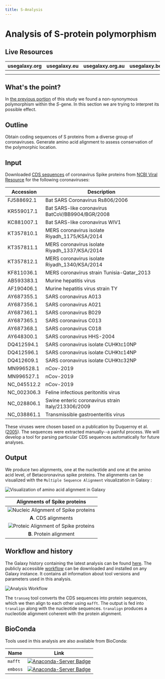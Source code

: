 ```yaml
---
title: S-Analysis
---
```

# Analysis of S-protein polymorphism

## Live Resources

| usegalaxy.org | usegalaxy.eu | usegalaxy.org.au | usegalaxy.be | usegalaxy.fr |
|:--------:|:------------:|:------------:|:------------:|:------------:|
| <FlatShield label="workflow" message="run" href="https://usegalaxy.org/u/aun1/w/covid-19-s-gene-aa" alt="Galaxy workflow" /> | <FlatShield label="workflow" message="run" href="https://usegalaxy.eu/u/wolfgang-maier/w/covid-19-s-gene-conservation" alt="Galaxy workflow" /> | <FlatShield label="workflow" message="run" href="https://usegalaxy.org.au/u/simongladman/w/covid-19-s-gene-aa" alt="Galaxy workflow" /> | <FlatShield label="workflow" message="run" href="https://usegalaxy.be/u/ieguinoa/w/covid-19-s-gene-aa" alt="Galaxy workflow" /> | <FlatShield label="workflow" message="run" href="https://usegalaxy.fr/u/lecorguille/w/covid-19-cov-s-gene-conservation" alt="Galaxy workflow" /> |
| <FlatShield label="history" message="view" href="https://usegalaxy.org/u/aun1/h/covid-19-s-protein-aa" alt="Galaxy history" /> | <FlatShield label="history" message="view" href="https://usegalaxy.eu/u/wolfgang-maier/h/covid-19-s-gene-conservation" alt="Galaxy history" /> | <FlatShield label="history" message="view" href="https://usegalaxy.org.au/u/simongladman/h/covid-19-s-gene-aa" alt="Galaxy history" /> | <FlatShield label="history" message="view" href="https://usegalaxy.be/u/ieguinoa/h/covid-19-s-protein-aa" alt="Galaxy history" /> | <FlatShield label="history" message="view" href="https://usegalaxy.fr/u/lecorguille/h/covid-19-5--s-protein-aa" alt="Galaxy history" /> |



## What's the point?

In [the previous portion](https://github.com/galaxyproject/SARS-CoV-2/tree/master/4-Variation) of this study we found a non-synonymous polymorphism within the *S*-gene. In this section we are trying to interpret its possible effect.

## Outline

Obtain coding sequences of S proteins from a diverse group of coronaviruses. Generate amino acid alignment to assess conservation of the polymorphic location.

## Input

Downloaded [CDS sequences](Spike_cds.fasta) of coronavirus Spike proteins from [NCBI Viral Resource](https://www.ncbi.nlm.nih.gov/labs/virus/vssi/#/virus?SeqType_s=Nucleotide&VirusLineage_ss=SARS-CoV-2,%20taxid:2697049) for the following coronaviruses:

| Accession  |  Description |
|------------|--------------|
|FJ588692.1	 | Bat SARS Coronavirus Rs806/2006 |
|KR559017.1	 | Bat SARS-like coronavirus BatCoV/BB9904/BGR/2008 |
|KC881007.1	 | Bat SARS-like coronavirus WIV1 |
|KT357810.1	 | MERS coronavirus isolate Riyadh_1175/KSA/2014 |
|KT357811.1	 | MERS coronavirus isolate Riyadh_1337/KSA/2014 |
|KT357812.1	 | MERS coronavirus isolate Riyadh_1340/KSA/2014 |
|KF811036.1	 | MERS coronavirus strain Tunisia-Qatar_2013 |
|AB593383.1	 | Murine hepatitis virus |
|AF190406.1	 | Murine hepatitis virus strain TY |
|AY687355.1	 | SARS coronavirus A013 |
|AY687356.1	 | SARS coronavirus A021 |
|AY687361.1	 | SARS coronavirus B029 |
|AY687365.1	 | SARS coronavirus C013 |
|AY687368.1	 | SARS coronavirus C018 |
|AY648300.1	 | SARS coronavirus HHS-2004 |
|DQ412594.1	 | SARS coronavirus isolate CUHKtc10NP |
|DQ412596.1	 | SARS coronavirus isolate CUHKtc14NP |
|DQ412609.1	 | SARS coronavirus isolate CUHKtc32NP |
|MN996528.1	 | nCov-2019 |
|MN996527.1	 | nCov-2019 |
|NC_045512.2 | nCov-2019 |
|NC_002306.3 | Feline infectious peritonitis virus |
|NC_028806.1 | Swine enteric coronavirus strain Italy/213306/2009 |
|NC_038861.1 | Transmissible gastroenteritis virus |

These viruses were chosen based on a publication by Duquerroy et al. ([2005](http://dx.doi.org/10.1016/j.virol.2005.02.022)). The sequences were extracted manually--a painful process. We will develop a tool for parsing particular CDS sequences automatically for future analyses.

## Output

We produce two alignments, one at the nucleotide and one at the amino acid level, of Betacoronavirus spike proteins. The alignments can be visualized with the `Multiple Sequence Alignment` visualization in Galaxy :

 ![Visualization of amino acid alignment in Galaxy](./align_galaxy_viz.png)

| Alignments of Spike proteins |
|:-------------------------------:|
| ![Nucleic Alignment of Spike proteins](./Spike_CDS_Alignment.png) |
| **A**. CDS alignments |
| ![Proteic Alignment of Spike proteins](./Spike_Protein_Alignment.png) |
| **B**. Protein alignment |

## Workflow and history

The Galaxy history containing the latest analysis can be found [here](https://usegalaxy.org/u/aun1/h/covid-19-s-protein-aa). The publicly accessible [workflow](https://usegalaxy.org/u/aun1/w/covid-19-s-gene-aa) can be downloaded and installed on any Galaxy instance. It contains all information about tool versions and parameters used in this analysis.

![Analysis Workflow](./s_wf.png)

The `transeq` tool converts the CDS sequences into protein sequences, which we then align to each other using `mafft`. The output is fed into `tranalign` along with the nucleotide sequences. `tranalign` produces a nucleotide alignment coherent with the protein alignment.

## BioConda

Tools used in this analysis are also available from BioConda:

| Name     | Link |
|----------|----------------|
| `mafft`  | [![Anaconda-Server Badge](https://anaconda.org/bioconda/mafft/badges/version.svg)](https://anaconda.org/bioconda/mafft) |
| `emboss` | [![Anaconda-Server Badge](https://anaconda.org/bioconda/emboss/badges/version.svg)](https://anaconda.org/bioconda/emboss) |
